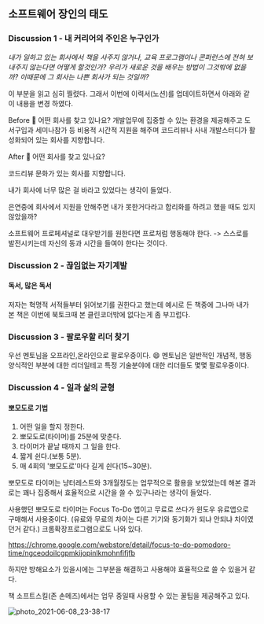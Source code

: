 ## 소프트웨어 장인의 태도

### Discussion 1 - 내 커리어의 주인은 누구인가

*_내가 일하고 있는 회사에서 책을 사주지 않거나, 교육 프로그램이나 콘퍼런스에 전혀 보내주지 않는다면 어떻게 할것인가? 우리가 새로운 것을 배우는 방법이 그것밖에 없을까? 이때문에 그 회사는 나쁜 회사가 되는 것일까?_*

이 부분을 읽고 심히 찔렸다. 그래서 이번에 이력서(노션)를 업데이트하면서 아래와 같이  내용을 변경 하였다.

Before
🏢 어떤 회사를 찾고 있나요?
개발업무에 집중할 수 있는 환경을 제공해주고 도서구입과 세미나참가 등 비용적 시간적 지원을 해주며 코드리뷰나 사내 개발스터디가 활성화되어 있는 회사를 지향합니다.

After
🏢 어떤 회사를 찾고 있나요?

코드리뷰 문화가 있는 회사를 지향합니다.


내가 회사에 너무 많은 걸 바라고 있었다는 생각이 들었다.

은연중에 회사에서 지원을 안해주면 내가 못한거다라고 합리화를 하려고 했을 때도 있지 않았을까?

소프트웨어 프로페셔널로 대우받기를 원한다면 프로처럼 행동해야 한다. -> 스스로를 발전시키는데 자신의 동과 시간을 들여야 한다는 것이다. 


### Discussion 2 - 끊임없는 자기계발

#### 독서, 많은 독서

저자는 혁명적 서적들부터 읽어보기를 권한다고 했는데 예시로 든 책중에 그나마 내가 본 책은 이번에 북토크때 본 클린코더밖에 없다는게 좀 부끄럽다.


### Discussion 3 - 팔로우할 리더 찾기

우선 멘토님을 오프라인,온라인으로 팔로우중이다. 😄
멘토님은 일반적인 개념적, 행동양식적인 부분에 대한 리더일테고
특정 기술분야에 대한 리더들도 몇몇 팔로우중이다.

### Discussion 4 - 일과 삶의 균형

#### 뽀모도로 기법

1. 어떤 일을 할지 정한다.
2. 뽀모도로(타이머)를 25분에 맞춘다.
3. 타이머가 끝날 때까지 그 일을 한다.
4. 짧게 쉰다.(보통 5분).
5. 매 4회의 '뽀모도로'마다 길게 쉰다(15~30분).

뽀모도로 타이머는 냥터레스트와 3개월정도는 업무적으로 활용을 보았었는데
해본 결과로는 꽤나 집중해서 효율적으로 시간을 쓸 수 있구나라는 생각이 들었다.

사용했던 뽀모도로 타이머는 Focus To-Do 앱이고 무료로 쓰다가 윈도우 유료앱으로 구매해서 사용중이다.  (유료와 무료의 차이는 다른 기기와 동기화가 되냐 안되냐 차이였던거 같다.)
크롬확장프로그램으로도 나와 있다. 

https://chrome.google.com/webstore/detail/focus-to-do-pomodoro-time/ngceodoilcgpmkijopinlkmohnfifjfb

하지만 방해요소가 있을시에는 그부분을 해결하고 사용해야 효율적으로 쓸 수 있을거 같다.

책 소프트스킬(존 손메즈)에서는 업무 중일때 사용할 수 있는 꿀팁을 제공해주고 있다.

![photo_2021-06-08_23-38-17](https://user-images.githubusercontent.com/2981954/121206155-33482780-c8b3-11eb-8c81-3a964d97b02c.jpg)







